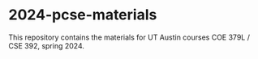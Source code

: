 # 2024-pcse-materials

This repository contains the materials for
UT Austin courses COE 379L / CSE 392, spring 2024.
